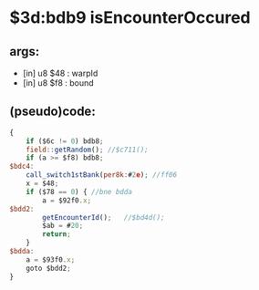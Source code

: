 ﻿
# $3d:bdb9 isEncounterOccured


## args:
+	[in] u8 $48 : warpId
+	[in] u8 $f8 : bound
## (pseudo)code:
```js
{
	if ($6c != 0) bdb8;
	field::getRandom();	//$c711();
	if (a >= $f8) bdb8;
$bdc4:
	call_switch1stBank(per8k:#2e); //ff06
	x = $48;
	if ($78 == 0) { //bne bdda
		a = $92f0.x;
$bdd2:
		getEncounterId();	//$bd4d();
		$ab = #20;
		return;
	}
$bdda:
	a = $93f0.x;
	goto $bdd2;
}
```


